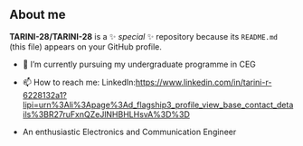 ## About me


**TARINI-28/TARINI-28** is a ✨ _special_ ✨ repository because its `README.md` (this file) appears on your GitHub profile.

- 🌱 I’m currently pursuing my undergraduate programme in CEG

- 📫 How to reach me: LinkedIn:https://www.linkedin.com/in/tarini-r-6228132a1?lipi=urn%3Ali%3Apage%3Ad_flagship3_profile_view_base_contact_details%3BR27ruFxnQZeJlNHBHLHsvA%3D%3D

- An enthusiastic Electronics and Communication Engineer


